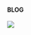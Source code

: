 <div style="background-image : url(https://user-images.githubusercontent.com/75158767/142874606-7394dcf7-0429-4f09-b9f1-8283a3f574aa.png)" ></div>

#### BLOG
<a href="https://velog.io/@jodheeee" target="_blank"><img src="https://img.shields.io/badge/Velog-20c997?style=flat-square&logo=Vimeo&logoColor=white"/></a>
